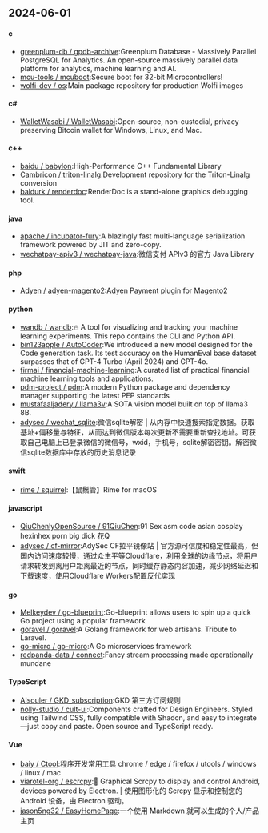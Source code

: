 ## 2024-06-01
#### c
* [greenplum-db / gpdb-archive](https://github.com/greenplum-db/gpdb-archive):Greenplum Database - Massively Parallel PostgreSQL for Analytics. An open-source massively parallel data platform for analytics, machine learning and AI.
* [mcu-tools / mcuboot](https://github.com/mcu-tools/mcuboot):Secure boot for 32-bit Microcontrollers!
* [wolfi-dev / os](https://github.com/wolfi-dev/os):Main package repository for production Wolfi images
#### c#
* [WalletWasabi / WalletWasabi](https://github.com/WalletWasabi/WalletWasabi):Open-source, non-custodial, privacy preserving Bitcoin wallet for Windows, Linux, and Mac.
#### c++
* [baidu / babylon](https://github.com/baidu/babylon):High-Performance C++ Fundamental Library
* [Cambricon / triton-linalg](https://github.com/Cambricon/triton-linalg):Development repository for the Triton-Linalg conversion
* [baldurk / renderdoc](https://github.com/baldurk/renderdoc):RenderDoc is a stand-alone graphics debugging tool.
#### java
* [apache / incubator-fury](https://github.com/apache/incubator-fury):A blazingly fast multi-language serialization framework powered by JIT and zero-copy.
* [wechatpay-apiv3 / wechatpay-java](https://github.com/wechatpay-apiv3/wechatpay-java):微信支付 APIv3 的官方 Java Library
#### php
* [Adyen / adyen-magento2](https://github.com/Adyen/adyen-magento2):Adyen Payment plugin for Magento2
#### python
* [wandb / wandb](https://github.com/wandb/wandb):🔥 A tool for visualizing and tracking your machine learning experiments. This repo contains the CLI and Python API.
* [bin123apple / AutoCoder](https://github.com/bin123apple/AutoCoder):We introduced a new model designed for the Code generation task. Its test accuracy on the HumanEval base dataset surpasses that of GPT-4 Turbo (April 2024) and GPT-4o.
* [firmai / financial-machine-learning](https://github.com/firmai/financial-machine-learning):A curated list of practical financial machine learning tools and applications.
* [pdm-project / pdm](https://github.com/pdm-project/pdm):A modern Python package and dependency manager supporting the latest PEP standards
* [mustafaaljadery / llama3v](https://github.com/mustafaaljadery/llama3v):A SOTA vision model built on top of llama3 8B.
* [adysec / wechat_sqlite](https://github.com/adysec/wechat_sqlite):微信sqlite解密 | 从内存中快速搜索指定数据。获取基址+偏移量与特征，从而达到微信版本每次更新不需要重新查找地址。可获取自己电脑上已登录微信的微信号，wxid，手机号，sqlite解密密钥。解密微信sqlite数据库中存放的历史消息记录
#### swift
* [rime / squirrel](https://github.com/rime/squirrel):【鼠鬚管】Rime for macOS
#### javascript
* [QiuChenlyOpenSource / 91QiuChen](https://github.com/QiuChenlyOpenSource/91QiuChen):91 Sex asm code asian cosplay hexinhex porn big dick 花Q
* [adysec / cf-mirror](https://github.com/adysec/cf-mirror):AdySec CF拉平镜像站 | 官方源可信度和稳定性最高，但国内访问速度较慢，通过众生平等Cloudflare，利用全球的边缘节点，将用户请求转发到离用户距离最近的节点，同时缓存静态内容加速，减少网络延迟和下载速度，使用Cloudflare Workers配置反代实现
#### go
* [Melkeydev / go-blueprint](https://github.com/Melkeydev/go-blueprint):Go-blueprint allows users to spin up a quick Go project using a popular framework
* [goravel / goravel](https://github.com/goravel/goravel):A Golang framework for web artisans. Tribute to Laravel.
* [go-micro / go-micro](https://github.com/go-micro/go-micro):A Go microservices framework
* [redpanda-data / connect](https://github.com/redpanda-data/connect):Fancy stream processing made operationally mundane
#### TypeScript
* [AIsouler / GKD_subscription](https://github.com/AIsouler/GKD_subscription):GKD 第三方订阅规则
* [nolly-studio / cult-ui](https://github.com/nolly-studio/cult-ui):Components crafted for Design Engineers. Styled using Tailwind CSS, fully compatible with Shadcn, and easy to integrate—just copy and paste. Open source and TypeScript ready.
#### Vue
* [baiy / Ctool](https://github.com/baiy/Ctool):程序开发常用工具 chrome / edge / firefox / utools / windows / linux / mac
* [viarotel-org / escrcpy](https://github.com/viarotel-org/escrcpy):📱 Graphical Scrcpy to display and control Android, devices powered by Electron. | 使用图形化的 Scrcpy 显示和控制您的 Android 设备，由 Electron 驱动。
* [jason5ng32 / EasyHomePage](https://github.com/jason5ng32/EasyHomePage):一个使用 Markdown 就可以生成的个人/产品主页
